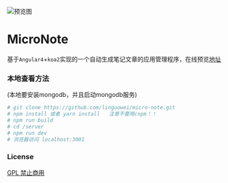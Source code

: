 ![预览图](http://ouo33aiyh.bkt.clouddn.com/%E5%B1%8F%E5%B9%95%E5%BF%AB%E7%85%A7%202017-08-30%2014.32.10.png)

# MicroNote

基于`Angular4`+`koa2`实现的一个自动生成笔记文章的应用管理程序，在线预览[地址](http://lweiwei.com:3001)
### 本地查看方法
(本地要安装mongodb，并且启动mongodb服务)

``` bash
# git clone https://github.com/linguowei/micro-note.git
# npm install 或者 yarn install   注意不要用cnpm！！
# npm run build
# cd /server
# npm run dev
# 浏览器访问 localhost:3001
```
### License
[GPL 禁止商用](https://www.oschina.net/question/54100_9455)
